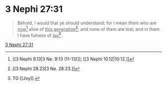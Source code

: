 # 3 Nephi 27:31

> Behold, I would that ye should understand; for I mean them who are <u>now</u>[^a] alive of <u>this generation</u>[^b]; and none of them are lost; and in them I have fulness of <u>joy</u>[^c] .

[3 Nephi 27:31](https://www.churchofjesuschrist.org/study/scriptures/bofm/3-ne/27?lang=eng&id=p31#p31)


[^a]: [[3 Nephi 9.13|3 Ne. 9:13 (11-13)]]; [[3 Nephi 10.12|10:12.]]
[^b]: [[3 Nephi 28.23|3 Ne. 28:23.]]
[^c]: TG [[Joy]].
